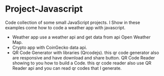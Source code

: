 # Project-Javascript
Code collection of some small JavaScript projects. I Show in these examples come how to code a weather app with javascript. 

- Weather app use a weather api and get data from api Open Weather Map.
- Crypto app with CoinGecko data api.
- QR Code Generator with libraries (Qrcodejs). this qr code generator also are responsive and have download and share button.
 QR Code Reader showing to you how to build a Code. this qr code reader also use QR Reader api and you can read qr codes that I generate.
